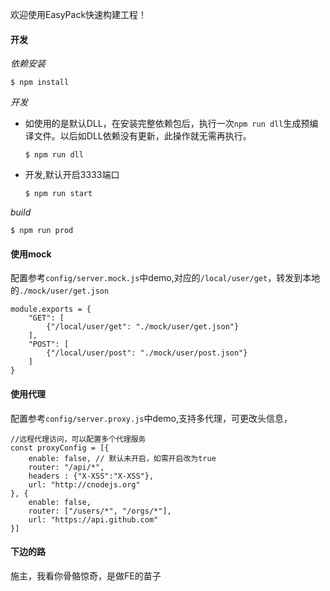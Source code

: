 欢迎使用EasyPack快速构建工程！



#### 开发

*依赖安装*

```
$ npm install
```



*开发*

* 如使用的是默认DLL，在安装完整依赖包后，执行一次`npm run dll`生成预编译文件。以后如DLL依赖没有更新，此操作就无需再执行。

  ```
  $ npm run dll
  ```

* 开发,默认开启3333端口

  ```
  $ npm run start
  ```



*build*

```
$ npm run prod
```





#### 使用mock

配置参考`config/server.mock.js`中demo,对应的`/local/user/get`，转发到本地的`./mock/user/get.json`

```
module.exports = {
    "GET": [
        {"/local/user/get": "./mock/user/get.json"}
    ],
    "POST": [
        {"/local/user/post": "./mock/user/post.json"}
    ]
}
```



#### 使用代理

配置参考`config/server.proxy.js`中demo,支持多代理，可更改头信息，

```
//远程代理访问，可以配置多个代理服务
const proxyConfig = [{
    enable: false, // 默认未开启，如需开启改为true
    router: "/api/*",
    headers : {"X-XSS":"X-XSS"},
    url: "http://cnodejs.org"
}, {
    enable: false,
    router: ["/users/*", "/orgs/*"],
    url: "https://api.github.com"
}]
```



#### 下边的路

施主，我看你骨骼惊奇，是做FE的苗子

#### 



#### 



